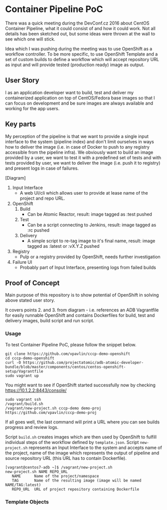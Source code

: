 # Container Pipeline PoC

There was a quick meeting during the DevConf.cz 2016 about CentOS Container Pipeline, what it could consist of and how it could work. Not all details has been sketched out, but some ideas were thrown at the wall to see which one will stick.

Idea which I was pushing during the meeting was to use OpenShift as a workflow controller. To be more specific, to use OpenShift Template and a set of custom builds to define a workflow which will accept repository URL as input and will provide tested (production ready) image as output.

## User Story

I as an application developer want to build, test and deliver my containerized application on top of CentOS/Fedora base images so that I can focus on development and be sure images are always available and working for the app users.

## Key parts

My perception of the pipeline is that we want to provide a single input interface to the system (pipeline index) and don't limit ourselves in ways how to deliver the image (i.e. in case of Docker to push to any registry accessible from the pipeline infra). We obviously want to build an image provided by a user, we want to test it with a predefined set of tests and with tests provided by user, we want to deliver the image (i.e. push it to registry) and present logs in case of failures.

[Diagram]

1. Input Interface
    * A web UI/cli which allows user to provide at lease name of the project and repo URL. 
2. OpenShift
    1. Build
        * Can be Atomic Reactor, result: image tagged as :test pushed
    2. Test
        * Can be a script connecting to Jenkins, result: image tagged as :rc pushed
    3. Delivery
        * A simple script to re-tag image to it's final name, result: image tagged as :latest or :vX.Y.Z pushed
3. Registry
    * Pulp or a registry provided by OpenShift, needs further investigation
4. Failure UI
    * Probably part of Input Interface, presenting logs from failed builds

## Proof of Concept

Main purpose of this repository is to show potential of OpenShift in solving above stated user story.

It covers points 2. and 3. from diagram - i.e. references an ADB Vagrantfile for easily runnable OpenShift and contains Dockerfiles for build, test and delivery images, build script and run script.

### Usage

To test Container Pipeline PoC, please follow the snippet below.

```
git clone https://github.com/vpavlin/cccp-demo-openshift
cd cccp-demo-openshift
curl -O https://github.com/projectatomic/adb-atomic-developer-bundle/blob/master/components/centos/centos-openshift-setup/Vagrantfile
sudo vagrant up
```

You might want to see if OpenShift started successfully now by checking https://10.1.2.2:8443/console/

```
sudo vagrant ssh
/vagrant/build.sh
/vagrant/new-project.sh cccp-demo demo-proj https://github.com/vpavlin/cccp-demo-proj
```

If all goes well, the last command will print a URL where you can see builds progress and review logs.

Script `build.sh` creates images which are then used by OpenShift to fulfill individual steps of the workflow defined by `template.json`. Script `new-project.sh` represents an Input Interface to the system and accepts name of the project, name of the image which represents the output of pipeline and source repository URL (this URL has to contain Dockerfile).

```
[vagrant@centos7-adb ~]$ /vagrant/new-project.sh 
new-project.sh NAME REPO_URL
   NAME      Name of the project/namespace
   TAG       Name of the resulting image (image will be named NAME/TAG:latest)
   REPO_URL  URL of project repository containing Dockerfile
```

### Template Objects

